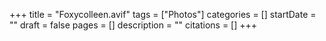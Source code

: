+++
title = "Foxycolleen.avif"
tags = ["Photos"]
categories = []
startDate = ""
draft = false
pages = []
description = ""
citations = []
+++
